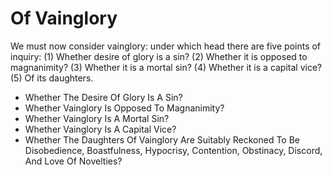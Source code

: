 # Of Vainglory

We must now consider vainglory: under which head there are five points of inquiry:
(1) Whether desire of glory is a sin?
(2) Whether it is opposed to magnanimity?
(3) Whether it is a mortal sin?
(4) Whether it is a capital vice?
(5) Of its daughters.

* Whether The Desire Of Glory Is A Sin?
* Whether Vainglory Is Opposed To Magnanimity?
* Whether Vainglory Is A Mortal Sin?
* Whether Vainglory Is A Capital Vice?
* Whether The Daughters Of Vainglory Are Suitably Reckoned To Be Disobedience, Boastfulness, Hypocrisy, Contention, Obstinacy, Discord, And Love Of Novelties?